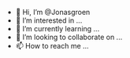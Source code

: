 - 👋 Hi, I’m @Jonasgroen
- 👀 I’m interested in ...
- 🌱 I’m currently learning ...
- 💞️ I’m looking to collaborate on ...
- 📫 How to reach me ...

<!---
Jonasgroen/Jonasgroen is a ✨ special ✨ repository because its `README.md` (this file) appears on your GitHub profile.
You can click the Preview link to take a look at your changes.
--->
